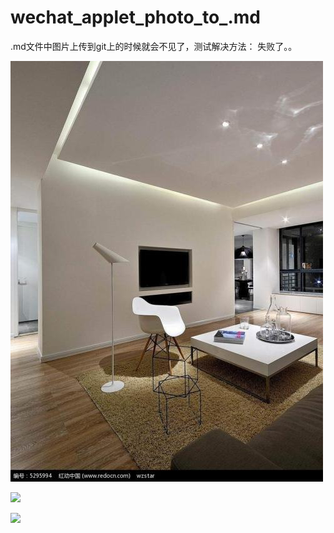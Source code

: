 # wechat_applet_photo_to_.md

.md文件中图片上传到git上的时候就会不见了，测试解决方法：
失败了。。




![](https://github.com/gitqin8170/README_photo/blob/master/images/1.jpg)

![](https://github.com/gitqin8170/README_photo/blob/master/images/2.jpg)







![](https://github.com/gitqin8170/README_photo/blob/master/images/3.jpg)



























